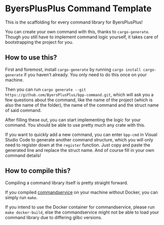 # ByersPlusPlus Command Template

This is the scaffolding for every command library for ByersPlusPlus!

You can create your own command with this, thanks to `cargo-generate`.
Though you still have to implement command logic yourself, it takes care of bootstrapping the project for you.

## How to use this?

First and foremost, install `cargo-generate` by running `cargo install cargo-generate` if you haven't already. You only need to do this once on your machine.

Then you can run `cargo generate --git https://github.com/ByersPlusPlus/bpp-command.git`, which will ask you a few questions about the command, like the name of the project (which is also the name of the folder), the name of the command and the struct name of said command.

After filling these out, you can start implementing the logic for your command. You should be able to use pretty much any crate with this.

If you want to quickly add a new command, you can enter `bpp-cmd` in Visual Studio Code to generate another command structure, which you will only need to register down at the `register` function. Just copy and paste the generated line and replace the struct name. And of course fill in your own command details!

## How to compile this?

Compiling a command library itself is pretty straight forward.

If you compiled [commandservice](https://github.com/ByersPlusPlus/commandservice) on your machine without Docker, you can simply run `make`.

If you intend to use the Docker container for commandservice, please run `make docker-build`, else the commandservice might not be able to load your command library due to differing glibc versions.
